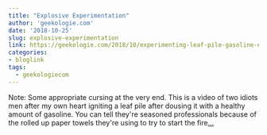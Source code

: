 ```yaml
---
title: "Explosive Experimentation"
author: 'geekologie.com'
date: '2018-10-25'
slug: explosive-experimentation
link: https://geekologie.com/2018/10/experimenting-leaf-pile-gasoline-explosi.php
categories:
- bloglink
tags:
  - geekologiecom
---
```


Note: Some appropriate cursing at the very end. This is a video of two idiots men after my own heart igniting a leaf pile after dousing it with a healthy amount of gasoline. You can tell they're seasoned professionals because of the rolled up paper towels they're using to try to start the fire[... <i class="fas fa-external-link-alt"></i>](https://geekologie.com/2018/10/experimenting-leaf-pile-gasoline-explosi.php)

